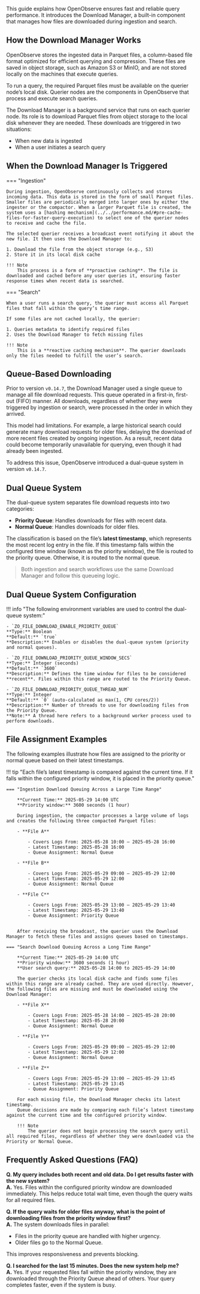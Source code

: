 This guide explains how OpenObserve ensures fast and reliable query performance. It introduces the Download Manager, a built-in component that manages how files are downloaded during ingestion and search.

## How the Download Manager Works

OpenObserve stores the ingested data in Parquet files, a column-based file format optimized for efficient querying and compression. These files are saved in object storage, such as Amazon S3 or MinIO, and are not stored locally on the machines that execute queries.

To run a query, the required Parquet files must be available on the querier node’s local disk. Querier nodes are the components in OpenObserve that process and execute search queries.

The Download Manager is a background service that runs on each querier node. Its role is to download Parquet files from object storage to the local disk whenever they are needed. These downloads are triggered in two situations:

- When new data is ingested
- When a user initiates a search query 



## When the Download Manager Is Triggered

=== "Ingestion"

    During ingestion, OpenObserve continuously collects and stores incoming data. This data is stored in the form of small Parquet files. Smaller files are periodically merged into larger ones by either the ingester or the compactor. When a larger Parquet file is created, the system uses a [hashing mechanism](../../performance.md/#pre-cache-files-for-faster-query-execution) to select one of the querier nodes to receive and cache the file.

    The selected querier receives a broadcast event notifying it about the new file. It then uses the Download Manager to:

    1. Download the file from the object storage (e.g., S3)  
    2. Store it in its local disk cache  

    !!! Note
        This process is a form of **proactive caching**. The file is downloaded and cached before any user queries it, ensuring faster response times when recent data is searched.

=== "Search"

    When a user runs a search query, the querier must access all Parquet files that fall within the query’s time range.

    If some files are not cached locally, the querier:

    1. Queries metadata to identify required files  
    2. Uses the Download Manager to fetch missing files  

    !!! Note
        This is a **reactive caching mechanism**. The querier downloads only the files needed to fulfill the user’s search.

## Queue-Based Downloading

Prior to version `v0.14.7`, the Download Manager used a single queue to manage all file download requests. This queue operated in a first-in, first-out (FIFO) manner. All downloads, regardless of whether they were triggered by ingestion or search, were processed in the order in which they arrived.

This model had limitations. For example, a large historical search could generate many download requests for older files, delaying the download of more recent files created by ongoing ingestion. As a result, recent data could become temporarily unavailable for querying, even though it had already been ingested.

To address this issue, OpenObserve introduced a dual-queue system in version `v0.14.7`.

## Dual Queue System 
The dual-queue system separates file download requests into two categories:

- **Priority Queue**: Handles downloads for files with recent data.
- **Normal Queue**: Handles downloads for older files.

The classification is based on the file’s **latest timestamp**, which represents the most recent log entry in the file. If this timestamp falls within the configured time window (known as the priority window), the file is routed to the priority queue. Otherwise, it is routed to the normal queue.

> Both ingestion and search workflows use the same Download Manager and follow this queueing logic.

## Dual Queue System Configuration 
!!! info "The following environment variables are used to control the dual-queue system:"

    - `ZO_FILE_DOWNLOAD_ENABLE_PRIORITY_QUEUE`  
    **Type:** Boolean  
    **Default:** `true`  
    **Description:** Enables or disables the dual-queue system (priority and normal queues).

    - `ZO_FILE_DOWNLOAD_PRIORITY_QUEUE_WINDOW_SECS`  
    **Type:** Integer (seconds)  
    **Default:** `3600`  
    **Description:** Defines the time window for files to be considered **recent**. Files within this range are routed to the Priority Queue.

    - `ZO_FILE_DOWNLOAD_PRIORITY_QUEUE_THREAD_NUM`  
    **Type:** Integer  
    **Default:** `0` (auto-calculated as max(1, CPU cores/2))  
    **Description:** Number of threads to use for downloading files from the Priority Queue.  
    **Note:** A thread here refers to a background worker process used to perform downloads.


## File Assignment Examples 
The following examples illustrate how files are assigned to the priority or normal queue based on their latest timestamps.

!!! tip "Each file’s latest timestamp is compared against the current time. If it falls within the configured priority window, it is placed in the priority queue."

    === "Ingestion Download Queuing Across a Large Time Range"

        **Current Time:** 2025-05-29 14:00 UTC  
        **Priority window:** 3600 seconds (1 hour)

        During ingestion, the compactor processes a large volume of logs and creates the following three compacted Parquet files:

        - **File A**

            - Covers Logs From: 2025-05-28 10:00 – 2025-05-28 16:00  
            - Latest Timestamp: 2025-05-28 16:00  
            - Queue Assignment: Normal Queue  

        - **File B**

            - Covers Logs From: 2025-05-29 09:00 – 2025-05-29 12:00  
            - Latest Timestamp: 2025-05-29 12:00  
            - Queue Assignment: Normal Queue  

        - **File C**  

            - Covers Logs From: 2025-05-29 13:00 – 2025-05-29 13:40  
            - Latest Timestamp: 2025-05-29 13:40  
            - Queue Assignment: Priority Queue  


        After receiving the broadcast, the querier uses the Download Manager to fetch these files and assigns queues based on timestamps. 

    === "Search Download Queuing Across a Long Time Range"

        **Current Time:** 2025-05-29 14:00 UTC  
        **Priority window:** 3600 seconds (1 hour)  
        **User search query:** 2025-05-28 14:00 to 2025-05-29 14:00

        The querier checks its local disk cache and finds some files within this range are already cached. They are used directly. However, the following files are missing and must be downloaded using the Download Manager:

        - **File X**
            
            - Covers Logs From: 2025-05-28 14:00 – 2025-05-28 20:00  
            - Latest Timestamp: 2025-05-28 20:00  
            - Queue Assignment: Normal Queue  

        - **File Y** 

            - Covers Logs From: 2025-05-29 09:00 – 2025-05-29 12:00  
            - Latest Timestamp: 2025-05-29 12:00  
            - Queue Assignment: Normal Queue  

        - **File Z**

            - Covers Logs From: 2025-05-29 13:00 – 2025-05-29 13:45  
            - Latest Timestamp: 2025-05-29 13:45  
            - Queue Assignment: Priority Queue  

        For each missing file, the Download Manager checks its latest timestamp. 
        Queue decisions are made by comparing each file’s latest timestamp against the current time and the configured priority window.

        !!! Note 
            The querier does not begin processing the search query until all required files, regardless of whether they were downloaded via the Priority or Normal Queue.


## Frequently Asked Questions (FAQ)

**Q. My query includes both recent and old data. Do I get results faster with the new system?** <br>
**A.** Yes. Files within the configured priority window are downloaded immediately. This helps reduce total wait time, even though the query waits for all required files.


**Q. If the query waits for older files anyway, what is the point of downloading files from the priority window first?** <br>
**A.** The system downloads files in parallel:

- Files in the priority queue are handled with higher urgency.
- Older files go to the Normal Queue.  

This improves responsiveness and prevents blocking.


**Q. I searched for the last 15 minutes. Does the new system help me?** <br>
**A.** Yes. If your requested files fall within the priority window, they are downloaded through the Priority Queue ahead of others. Your query completes faster, even if the system is busy.

